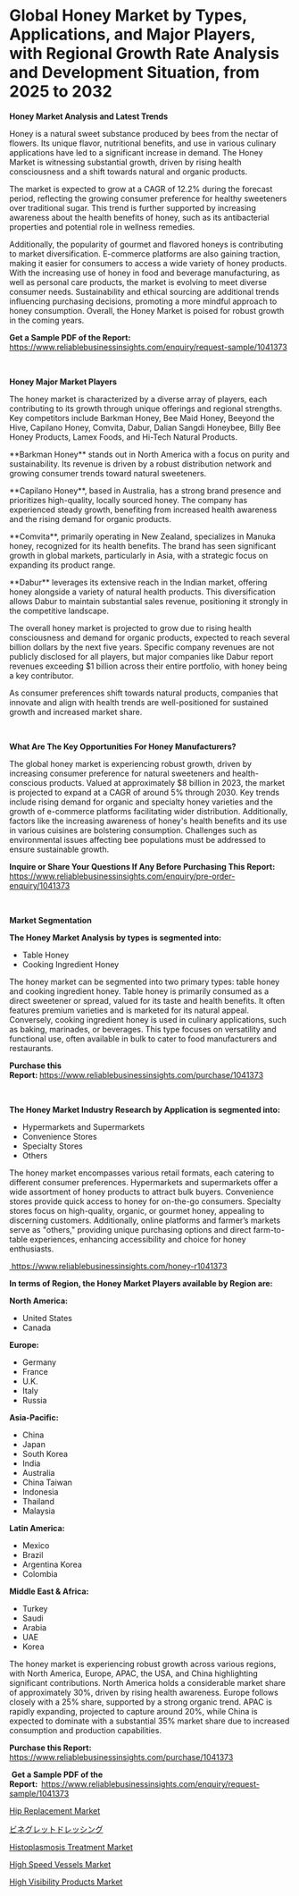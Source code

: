 <p><h1>Global Honey Market by Types, Applications, and Major Players, with Regional Growth Rate Analysis and Development Situation, from 2025 to 2032</h1></p><p><strong>Honey Market Analysis and Latest Trends</strong></p>
<p><p>Honey is a natural sweet substance produced by bees from the nectar of flowers. Its unique flavor, nutritional benefits, and use in various culinary applications have led to a significant increase in demand. The Honey Market is witnessing substantial growth, driven by rising health consciousness and a shift towards natural and organic products.</p><p>The market is expected to grow at a CAGR of 12.2% during the forecast period, reflecting the growing consumer preference for healthy sweeteners over traditional sugar. This trend is further supported by increasing awareness about the health benefits of honey, such as its antibacterial properties and potential role in wellness remedies.</p><p>Additionally, the popularity of gourmet and flavored honeys is contributing to market diversification. E-commerce platforms are also gaining traction, making it easier for consumers to access a wide variety of honey products. With the increasing use of honey in food and beverage manufacturing, as well as personal care products, the market is evolving to meet diverse consumer needs. Sustainability and ethical sourcing are additional trends influencing purchasing decisions, promoting a more mindful approach to honey consumption. Overall, the Honey Market is poised for robust growth in the coming years.</p></p>
<p><strong>Get a Sample PDF of the Report:&nbsp;</strong> <a href="https://www.reliablebusinessinsights.com/enquiry/request-sample/1041373?utm_campaign=101&utm_medium=2&utm_source=Github&utm_content=ia&utm_term=06032025&utm_id=honey">https://www.reliablebusinessinsights.com/enquiry/request-sample/1041373</a></p>
<p>&nbsp;</p>
<p><strong>Honey Major Market Players</strong></p>
<p><p>The honey market is characterized by a diverse array of players, each contributing to its growth through unique offerings and regional strengths. Key competitors include Barkman Honey, Bee Maid Honey, Beeyond the Hive, Capilano Honey, Comvita, Dabur, Dalian Sangdi Honeybee, Billy Bee Honey Products, Lamex Foods, and Hi-Tech Natural Products.</p><p>**Barkman Honey** stands out in North America with a focus on purity and sustainability. Its revenue is driven by a robust distribution network and growing consumer trends toward natural sweeteners. </p><p>**Capilano Honey**, based in Australia, has a strong brand presence and prioritizes high-quality, locally sourced honey. The company has experienced steady growth, benefiting from increased health awareness and the rising demand for organic products. </p><p>**Comvita**, primarily operating in New Zealand, specializes in Manuka honey, recognized for its health benefits. The brand has seen significant growth in global markets, particularly in Asia, with a strategic focus on expanding its product range. </p><p>**Dabur** leverages its extensive reach in the Indian market, offering honey alongside a variety of natural health products. This diversification allows Dabur to maintain substantial sales revenue, positioning it strongly in the competitive landscape.</p><p>The overall honey market is projected to grow due to rising health consciousness and demand for organic products, expected to reach several billion dollars by the next five years. Specific company revenues are not publicly disclosed for all players, but major companies like Dabur report revenues exceeding $1 billion across their entire portfolio, with honey being a key contributor. </p><p>As consumer preferences shift towards natural products, companies that innovate and align with health trends are well-positioned for sustained growth and increased market share.</p></p>
<p>&nbsp;</p>
<p><strong>What Are The Key Opportunities For Honey Manufacturers?</strong></p>
<p><p>The global honey market is experiencing robust growth, driven by increasing consumer preference for natural sweeteners and health-conscious products. Valued at approximately $8 billion in 2023, the market is projected to expand at a CAGR of around 5% through 2030. Key trends include rising demand for organic and specialty honey varieties and the growth of e-commerce platforms facilitating wider distribution. Additionally, factors like the increasing awareness of honey's health benefits and its use in various cuisines are bolstering consumption. Challenges such as environmental issues affecting bee populations must be addressed to ensure sustainable growth.</p></p>
<p><strong>Inquire or Share Your Questions If Any Before Purchasing This Report:</strong> <a href="https://www.reliablebusinessinsights.com/enquiry/pre-order-enquiry/1041373?utm_campaign=101&utm_medium=2&utm_source=Github&utm_content=ia&utm_term=06032025&utm_id=honey">https://www.reliablebusinessinsights.com/enquiry/pre-order-enquiry/1041373</a></p>
<p>&nbsp;</p>
<p><strong>Market Segmentation</strong></p>
<p><strong>The Honey Market Analysis by types is segmented into:</strong></p>
<p><ul><li>Table Honey</li><li>Cooking Ingredient Honey</li></ul></p>
<p><p>The honey market can be segmented into two primary types: table honey and cooking ingredient honey. Table honey is primarily consumed as a direct sweetener or spread, valued for its taste and health benefits. It often features premium varieties and is marketed for its natural appeal. Conversely, cooking ingredient honey is used in culinary applications, such as baking, marinades, or beverages. This type focuses on versatility and functional use, often available in bulk to cater to food manufacturers and restaurants.</p></p>
<p><strong>Purchase this Report:&nbsp;</strong><a href="https://www.reliablebusinessinsights.com/purchase/1041373?utm_campaign=101&utm_medium=2&utm_source=Github&utm_content=ia&utm_term=06032025&utm_id=honey">https://www.reliablebusinessinsights.com/purchase/1041373</a></p>
<p>&nbsp;</p>
<p><strong>The Honey Market Industry Research by Application is segmented into:</strong></p>
<p><ul><li>Hypermarkets and Supermarkets</li><li>Convenience Stores</li><li>Specialty Stores</li><li>Others</li></ul></p>
<p><p>The honey market encompasses various retail formats, each catering to different consumer preferences. Hypermarkets and supermarkets offer a wide assortment of honey products to attract bulk buyers. Convenience stores provide quick access to honey for on-the-go consumers. Specialty stores focus on high-quality, organic, or gourmet honey, appealing to discerning customers. Additionally, online platforms and farmer’s markets serve as "others," providing unique purchasing options and direct farm-to-table experiences, enhancing accessibility and choice for honey enthusiasts.</p></p>
<p><a href="https://www.reliablebusinessinsights.com/honey-r1041373?utm_campaign=101&utm_medium=2&utm_source=Github&utm_content=ia&utm_term=06032025&utm_id=honey">&nbsp;https://www.reliablebusinessinsights.com/honey-r1041373</a></p>
<p><strong>In terms of Region, the Honey Market Players available by Region are:</strong></p>
<p>
    <p> <strong> North America: </strong>
        <ul>
            <li>United States</li>
            <li>Canada</li>
        </ul>
        </p> 
    <p> <strong> Europe: </strong>
        <ul>
            <li>Germany</li>
            <li>France</li>
            <li>U.K.</li>
            <li>Italy</li>
            <li>Russia</li>
        </ul>
        </p> 
    <p> <strong> Asia-Pacific: </strong>
        <ul>
            <li>China</li>
            <li>Japan</li>
            <li>South Korea</li>
            <li>India</li>
            <li>Australia</li>
            <li>China Taiwan</li>
            <li>Indonesia</li>
            <li>Thailand</li>
            <li>Malaysia</li>
        </ul>
        </p> 
    <p> <strong> Latin America: </strong>
        <ul>
            <li>Mexico</li>
            <li>Brazil</li>
            <li>Argentina Korea</li>
            <li>Colombia</li>
        </ul>
        </p> 
    <p> <strong> Middle East & Africa: </strong>
        <ul>
            <li>Turkey</li>
            <li>Saudi</li>
            <li>Arabia</li>
            <li>UAE</li>
            <li>Korea</li>
        </ul>
    </p>
    </p>
<p><p>The honey market is experiencing robust growth across various regions, with North America, Europe, APAC, the USA, and China highlighting significant contributions. North America holds a considerable market share of approximately 30%, driven by rising health awareness. Europe follows closely with a 25% share, supported by a strong organic trend. APAC is rapidly expanding, projected to capture around 20%, while China is expected to dominate with a substantial 35% market share due to increased consumption and production capabilities.</p></p>
<p><strong>Purchase this Report: </strong><a href="https://www.reliablebusinessinsights.com/purchase/1041373?utm_campaign=101&utm_medium=2&utm_source=Github&utm_content=ia&utm_term=06032025&utm_id=honey">https://www.reliablebusinessinsights.com/purchase/1041373</a></p>
<p>&nbsp;<strong>Get a Sample PDF of the Report:&nbsp;&nbsp;</strong><a href="https://www.reliablebusinessinsights.com/enquiry/request-sample/1041373?utm_campaign=101&utm_medium=2&utm_source=Github&utm_content=ia&utm_term=06032025&utm_id=honey">https://www.reliablebusinessinsights.com/enquiry/request-sample/1041373</a></p>
<p><strong></strong></p>
<p><p><a href="https://github.com/messonmengen75/Market-Research-Report-List-1/blob/main/hip-replacement-market.md?utm_campaign=101&utm_medium=2&utm_source=Github&utm_content=ia&utm_term=06032025&utm_id=honey">Hip Replacement Market</a></p><p><a href="https://github.com/lababdou/Market-Research-Report-List-7/blob/main/786977041575.md?utm_campaign=101&utm_medium=2&utm_source=Github&utm_content=ia&utm_term=06032025&utm_id=honey">ビネグレットドレッシング</a></p><p><a href="https://github.com/bocksovers0r/Market-Research-Report-List-1/blob/main/histoplasmosis-treatment-market.md?utm_campaign=101&utm_medium=2&utm_source=Github&utm_content=ia&utm_term=06032025&utm_id=honey">Histoplasmosis Treatment Market</a></p><p><a href="https://github.com/djihencygnel74/Market-Research-Report-List-1/blob/main/high-speed-vessels-market.md?utm_campaign=101&utm_medium=2&utm_source=Github&utm_content=ia&utm_term=06032025&utm_id=honey">High Speed Vessels Market</a></p><p><a href="https://github.com/zymerivarrik6/Market-Research-Report-List-1/blob/main/high-visibility-products-market.md?utm_campaign=101&utm_medium=2&utm_source=Github&utm_content=ia&utm_term=06032025&utm_id=honey">High Visibility Products Market</a></p></p>